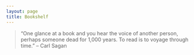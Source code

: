 ```yaml
---
layout: page
title: Bookshelf
---
```


> “One glance at a book and you hear the voice of another person, perhaps someone dead for 1,000 years. To read is to voyage through time.” – Carl Sagan

<br />

<style type="text/css" media="screen">
    .gr_grid_container {
        /* customize grid container div here. eg: width: 500px; */
    }

    .gr_grid_book_container {
        /* customize book cover container div here */
        float: left;
        width: 8rem;
        height: 15rem;
        padding: 3px;
        overflow: hidden;
    }
</style>

<script src="https://www.goodreads.com/review/grid_widget/13473428.Currently%20Reading?cover_size=medium&hide_link=true&hide_title=false&num_books=10&order=d&shelf=currently-reading&sort=title&widget_id=1609989661" type="text/javascript" charset="utf-8"></script>

<script src="https://www.goodreads.com/review/grid_widget/13473428.Read?cover_size=medium&hide_link=true&hide_title=false&num_books=99&order=a&shelf=read&sort=title&widget_id=1609989893" type="text/javascript" charset="utf-8"></script>
<br />
<script src="https://www.goodreads.com/review/grid_widget/13473428.Read?cover_size=medium&hide_link=true&hide_title=true&num_books=41&order=d&shelf=read&sort=title&widget_id=1609989929" type="text/javascript" charset="utf-8"></script>